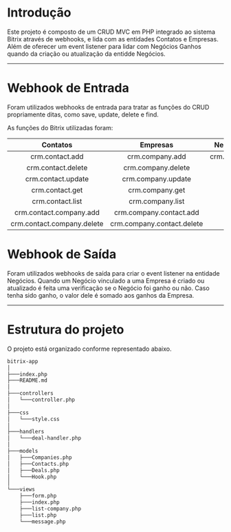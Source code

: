 # Introdução
Este projeto é composto de um CRUD MVC em PHP integrado ao sistema Bitrix através de webhooks, e lida com as entidades Contatos e Empresas. Além de oferecer um event listener para lidar com Negócios Ganhos quando da criação ou atualização da entidde Negócios.

---

# Webhook de Entrada
Foram utilizados webhooks de entrada para tratar as funções do CRUD propriamente ditas, como save, update, delete e find.

As funções do Bitrix utilizadas foram:

Contatos | Empresas | Negócios
:---: | :---: | :---:
crm.contact.add | crm.company.add | crm.deal.get
crm.contact.delete | crm.company.delete 
crm.contact.update | crm.company.update 
crm.contact.get | crm.company.get
crm.contact.list | crm.company.list
crm.contact.company.add | crm.company.contact.add
crm.contact.company.delete | crm.company.contact.delete

# Webhook de Saída
Foram utilizados webhooks de saída para criar o event listener na entidade Negócios. Quando um Negócio vinculado a uma Empresa é criado ou atualizado é feita uma verificação se o Negócio foi ganho ou não. Caso tenha sido ganho, o valor dele é somado aos ganhos da Empresa. 

---

# Estrutura do projeto
O projeto está organizado conforme representado abaixo.

```bash
bitrix-app
│
├───index.php
├───README.md
│
├───controllers
│   └───controller.php
│
├───css
│   └───style.css
│
├───handlers
│   └───deal-handler.php
│
├───models
│   ├───Companies.php
│   ├───Contacts.php
│   ├───Deals.php
│   └───Hook.php
│
└───views
    ├───form.php
    ├───index.php
    ├───list-company.php
    ├───list.php
    └───message.php
```
